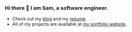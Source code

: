 ### Hi there 👋 I am Sam, a software engineer.
- Check out my [blog](https://samabdullaev.medium.com) and my [resume](https://gist.github.com/samabdullaev/32bde556ad6048ee6e37a7c9df8311c3).
- All of my projects are available at [my portfolio website](https://samabdullaev.vercel.app/).
